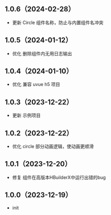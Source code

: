 ## 1.0.6（2024-02-28）
- 更新 Circle 组件名称，防止与内置组件名冲突
## 1.0.5（2024-01-12）
- 优化 删除组件内无用日志输出
## 1.0.4（2024-01-10）
- 优化 兼容 uvue h5 项目
## 1.0.3（2023-12-22）
- 更新 示例项目
## 1.0.2（2023-12-22）
- 优化 circle 部分动画逻辑，使动画更顺滑
## 1.0.1（2023-12-20）
- 修复 组件在高版本HBuilderX中运行出错的bug
## 1.0.0（2023-12-19）
- init

